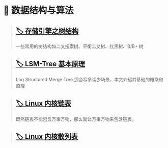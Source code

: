 # 🧮 数据结构与算法

> ## [🏷️ 存储引擎之树结构](posts/数据结构与算法/存储引擎之树结构.md)
>
> 一些常用的树结构如二叉搜索树、平衡二叉树、红黑树、B/B+ 树

> ## [🏷️ LSM-Tree 基本原理](posts/数据结构与算法/LSM-Tree基本原理.md)
>
> Log Structured Merge Tree 适合写多读少场景，本文介绍其基础的概念和原理

> ## [🏷️ Linux 内核链表](posts/数据结构与算法/Linux内核链表.md)
>
> 既然链表不能包含万事万物，那么就让万事万物来包含链表。

> ## [🏷️ Linux 内核散列表](posts/数据结构与算法/linux内核散列表.md)









